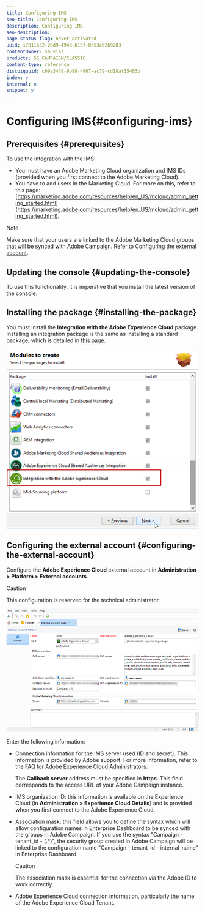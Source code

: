 ```yaml
---
title: Configuring IMS
seo-title: Configuring IMS
description: Configuring IMS
seo-description: 
page-status-flag: never-activated
uuid: 17011632-26d9-4946-b15f-0d53cb269283
contentOwner: sauviat
products: SG_CAMPAIGN/CLASSIC
content-type: reference
discoiquuid: c09a3478-9b88-4907-ac79-cd18af35403b
index: y
internal: n
snippet: y
---
```


# Configuring IMS{#configuring-ims}

## Prerequisites {#prerequisites}

To use the integration with the IMS:

* You must have an Adobe Marketing Cloud organization and IMS IDs (provided when you first connect to the Adobe Marketing Cloud).
* You have to add users in the Marketing Cloud. For more on this, refer to this page: [https://marketing.adobe.com/resources/help/en_US/mcloud/admin_getting_started.html](https://marketing.adobe.com/resources/help/en_US/mcloud/admin_getting_started.html).

>[!NOTE]
>
>Make sure that your users are linked to the Adobe Marketing Cloud groups that will be synced with Adobe Campaign. Refer to [Configuring the external account](../../integrations/using/configuring-ims.md#configuring-the-external-account).

## Updating the console {#updating-the-console}

To use this functionality, it is imperative that you install the latest version of the console.

## Installing the package {#installing-the-package}

You must install the **Integration with the Adobe Experience Cloud** package. Installing an integration package is the same as installing a standard package, which is detailed in [this page](../../installation/using/installing-campaign-standard-packages.md). 

![](assets/ims_6.png)

## Configuring the external account {#configuring-the-external-account}

Configure the **Adobe Experience Cloud** external account in **Administration > Platform > External accounts**.

>[!CAUTION]
>
>This configuration is reserved for the technical administrator.

![](assets/ims_5.png)

Enter the following information:

* Connection information for the IMS server used (ID and secret). This information is provided by Adobe support. For more information, refer to the [FAQ for Adobe Experience Cloud Administrators](https://marketing.adobe.com/resources/help/en_US/mcloud/faq.html).

  The **Callback server** address must be specified in **https**. This field corresponds to the access URL of your Adobe Campaign instance.

* IMS organization ID: this information is available on the Experience Cloud (in **Administration > Experience Cloud Details**) and is provided when you first connect to the Adobe Experience Cloud.
* Association mask: this field allows you to define the syntax which will allow configuration names in Enterprise Dashboard to be synced with the groups in Adobe Campaign. If you use the syntax "Campaign - tenant_id - (.&#42;)", the security group created in Adobe Campaign will be linked to the configuration name "Campaign - tenant_id - internal_name" in Enterprise Dashboard.

  >[!CAUTION]
  >
  >The association mask is essential for the connection via the Adobe ID to work correctly.

* Adobe Experience Cloud connection information, particularly the name of the Adobe Experience Cloud Tenant.

